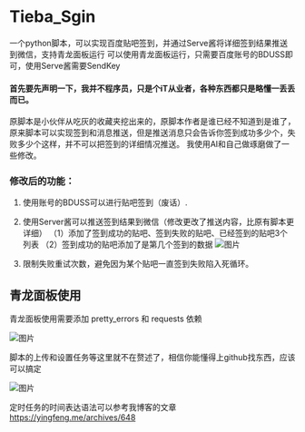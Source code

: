 # Tieba_Sgin
一个python脚本，可以实现百度贴吧签到，并通过Serve酱将详细签到结果推送到微信，支持青龙面板运行
可以使用青龙面板运行，只需要百度账号的BDUSS即可，使用Serve酱需要SendKey


#### 首先要先声明一下，我并不程序员，只是个iT从业者，各种东西都只是略懂一丢丢而已。

原脚本是小伙伴从吃灰的收藏夹挖出来的，原脚本作者是谁已经不知道到是谁了，原来脚本可以实现签到和消息推送，但是推送消息只会告诉你签到成功多少个，失败多少个这样，并不可以把签到的详细情况推送。
我使用AI和自己做琢磨做了一些修改。


### 修改后的功能：
1. 使用账号的BDUSS可以进行贴吧签到（废话）.
2. 使用Server酱可以推送签到结果到微信（修改更改了推送内容，比原有脚本更详细）
   （1）添加了签到成功的贴吧、签到失败的贴吧、已经签到的贴吧3个列表
   （2）签到成功的贴吧添加了是第几个签到的数据
![图片](https://github.com/yingfeng-i/Tieba_Sgin/assets/18555737/b1491946-b09c-4227-9282-236275056676)

3. 限制失败重试次数，避免因为某个贴吧一直签到失败陷入死循环。



## 青龙面板使用

青龙面板使用需要添加 pretty_errors 和 requests 依赖

![图片](https://github.com/yingfeng-i/Tieba_Sgin/assets/18555737/a5bacf80-7c73-447a-8c7b-e2205580db17)

脚本的上传和设置任务等这里就不在赘述了，相信你能懂得上github找东西，应该可以搞定

![图片](https://github.com/yingfeng-i/Tieba_Sgin/assets/18555737/e9d21703-18bb-4c8b-8fa4-7635cae18824)


定时任务的时间表达语法可以参考我博客的文章
https://yingfeng.me/archives/648
